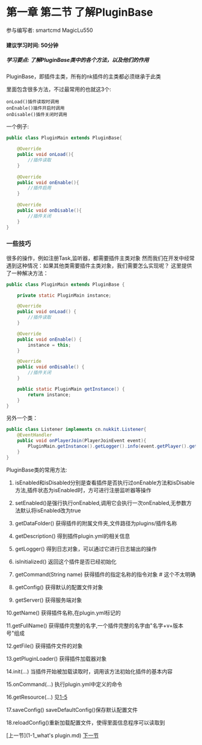 # 第一章 第二节 了解PluginBase
参与编写者: smartcmd MagicLu550
#### 建议学习时间: 50分钟
##### 学习要点: 了解PluginBase类中的各个方法，以及他们的作用

PluginBase，即插件主类，所有的nk插件的主类都必须继承于此类

里面包含很多方法，不过最常用的也就这3个:
```
onLoad()插件读取时调用
onEnable()插件开启时调用
onDisable()插件关闭时调用
```

一个例子:
```java
public class PluginMain extends PluginBase{
    
    @Override
    public void onLoad(){
        //插件读取
    }
    
    @Override
    public void onEnable(){
        //插件启用
    }
    
    @Override
    public void onDisable(){
        //插件关闭
    }
}
```
### 一些技巧

很多的操作，例如注册Task,监听器，都需要插件主类对象
然而我们在开发中经常遇到这种情况：如果其他类需要插件主类对象，我们需要怎么实现呢？
这里提供了一种解决方法：

```java
public class PluginMain extends PluginBase {

    private static PluginMain instance;

    @Override
    public void onLoad() {
        //插件读取
    }

    @Override
    public void onEnable() {
        instance = this;
    }

    @Override
    public void onDisable() {
        //插件关闭
    }

    public static PluginMain getInstance() {
        return instance;
    }
}
```

另外一个类：
```java
public class Listener implements cn.nukkit.Listener{
    @EventHandler
    public void onPlayerJoin(PlayerJoinEvent event){
        PluginMain.getInstance().getLogger().info(event.getPlayer().getName());//用PluginMain的logger输出控制台信息
    }
}
```

PluginBase类的常用方法:

1. isEnabled和isDisabled分别是查看插件是否执行过onEnable方法和isDisable方法,插件状态为isEnabled时，方可进行注册监听器等操作

2. setEnabled()是强行执行onEnabled,调用它会执行一次onEnabled,无参数方法默认将isEnabled改为true

3. getDataFolder() 获得插件的附属文件夹,文件路径为plugins/插件名称

4. getDescription() 得到插件plugin.yml的相关信息

5. getLogger() 得到日志对象，可以通过它进行日志输出的操作

6. isInitialized() 返回这个插件是否已经初始化

7. getCommand(String name) 获得插件的指定名称的指令对象 # 这个不太明确

8. getConfig() 获得默认的配置文件对象

9. getServer() 获得服务端对象

10.getName() 获得插件名称,在plugin.yml标记的

11.getFullName() 获得插件完整的名字,一个插件完整的名字由"名字+v+版本号"组成

12.getFile() 获得插件文件的对象

13.getPluginLoader() 获得插件加载器对象

14.init(...) 当插件开始被加载读取时，调用该方法初始化插件的基本内容

15.onCommand(...) 执行plugin.yml中定义的命令

16.getResource(...) 见[1-5](1-5_如何使用配置文件.md)

17.saveConfig() saveDefaultConfig()保存默认配置文件

18.reloadConfig()重新加载配置文件，使得里面信息程序可以读取到

[上一节](1-1_what's plugin.md) [下一节](1-3_如何编写监听器.md)
